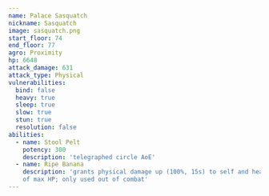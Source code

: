 ```yaml
---
name: Palace Sasquatch
nickname: Sasquatch
image: sasquatch.png
start_floor: 74
end_floor: 77
agro: Proximity
hp: 6648
attack_damage: 631
attack_type: Physical
vulnerabilities:
  bind: false
  heavy: true
  sleep: true
  slow: true
  stun: true
  resolution: false
abilities:
  - name: Stool Pelt
    potency: 300
    description: 'telegraphed circle AoE'
  - name: Ripe Banana
    description: 'grants physical damage up (100%, 15s) to self and heals 80%
    of max HP; only used out of combat'
---
```

